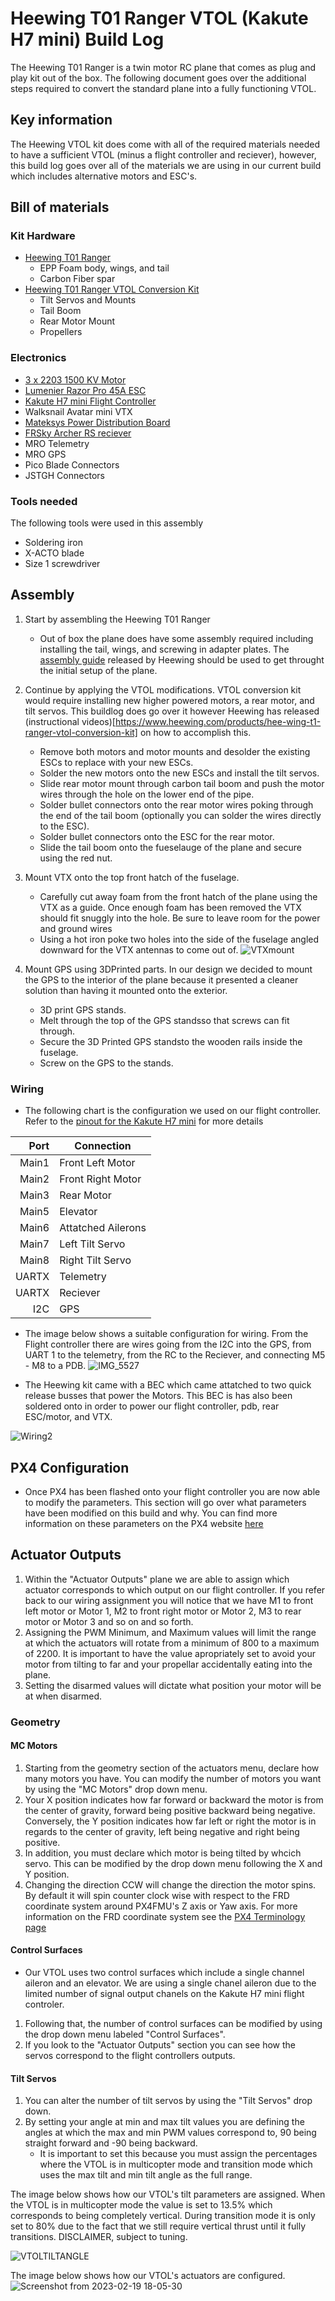 # Heewing T01 Ranger VTOL (Kakute H7 mini) Build Log
The Heewing T01 Ranger is a twin motor RC plane that comes as plug and play kit out of the box. The following document 
goes over the additional steps required to convert the standard plane into a fully functioning VTOL.
## Key information
The Heewing VTOL kit does come with all of the required materials needed to have a sufficient VTOL (minus a flight controller and reciever), however, this
build log goes over all of the materials we are using in our current build which includes alternative motors and ESC's.


## Bill of materials

### Kit Hardware
* [Heewing T01 Ranger](https://www.heewing.com/products/heewing-ranger-t-1-fpv-airplane-730mm-wingspan-epp-with-flight-controller-pnp-pro)
	- EPP Foam body, wings, and tail
	- Carbon Fiber spar
* [Heewing T01 Ranger VTOL Conversion Kit](https://www.heewing.com/products/hee-wing-t1-ranger-vtol-conversion-kit)
  - Tilt Servos and Mounts
  - Tail Boom
  - Rear Motor Mount
  - Propellers
### Electronics
* [3 x 2203 1500 KV Motor](https://stanfpv.com/products/stan-fpv-2203-1500kv-pro-motor)
* [Lumenier Razor Pro 45A ESC](https://www.getfpv.com/lumenier-razor-pro-f3-blheli-32-45a-2-6s-esc.html?utm_source=google&utm_medium=cpc&utm_campaign=DM+-+NB+-+PMax+-+Shop+-+SM+-+ALL&utm_content=pmax_x&utm_keyword=&utm_matchtype=&campaign_id=19697845436&network=x&device=c&gclid=EAIaIQobChMIj73bk4Sg_QIVeQytBh3PZQetEAQYASABEgL_YvD_BwE)
* [Kakute H7 mini Flight Controller](https://shop.holybro.com/kakute-h7-mini_p1308.html)
* Walksnail Avatar mini VTX
* [Mateksys Power Distribution Board](https://www.getfpv.com/mateksys-servo-pdb-w-bec-5-5-36v-to-5-8-2v-svpdb-8s.html)
* [FRSky Archer RS reciever](https://www.frsky-rc.com/product/archer-rs/)
* MRO Telemetry
* MRO GPS
* Pico Blade Connectors
* JSTGH Connectors
### Tools needed
The following tools were used in this assembly
* Soldering iron
* X-ACTO blade
* Size 1 screwdriver

## Assembly
1. Start by assembling the Heewing T01 Ranger
   * Out of box the plane does have some assembly required including installing the tail, wings, and screwing in adapter plates.
The [assembly guide](https://cdn.shopifycdn.net/s/files/1/0553/6573/0348/files/T1_PNP_Assembly_Guide.pdf?v=1640164559) released by Heewing
should be used to get throught the initial setup of the plane. 
2. Continue by applying the VTOL modifications. VTOL conversion kit would require installing new higher powered motors, a rear motor, and tilt servos. This buildlog does go over it however Heewing has released (instructional videos)[https://www.heewing.com/products/hee-wing-t1-ranger-vtol-conversion-kit] on how to accomplish this.
   * Remove both motors and motor mounts and desolder the existing ESCs to replace with your new ESCs.
   * Solder the new motors onto the new ESCs and install the tilt servos.
   * Slide rear motor mount through carbon tail boom and push the motor wires through the hole on the lower end of the pipe.
   * Solder bullet connectors onto the rear motor wires poking through the end of the tail boom (optionally you can solder the wires directly to the ESC).
   * Solder bullet connectors onto the ESC for the rear motor.
   * Slide the tail boom onto the fueselauge of the plane and secure using the red nut.
3. Mount VTX onto the top front hatch of the fuselage.
   * Carefully cut away foam from the front hatch of the plane using the VTX as a guide. Once enough foam has been removed the VTX should fit snuggly into the hole. Be sure to leave room for the power and ground wires
   * Using a hot iron poke two holes into the side of the fuselage angled downward for the VTX antennas to come out of.
![VTXmount](https://user-images.githubusercontent.com/117425577/222986304-8e28166f-7c83-4067-a0f2-11b368eb17f9.jpg)

4. Mount GPS using 3DPrinted parts. In our design we decided to mount the GPS to the interior of the plane because it presented a cleaner solution than having it mounted onto the exterior.
   * 3D print GPS stands.
   * Melt through the top of the GPS standsso that screws can fit through.
   * Secure the 3D Printed GPS standsto the wooden rails inside the fuselage. 
   * Screw on the GPS to the stands.
   
### Wiring
* The following chart is the configuration we used on our flight controller. Refer to the [pinout for the Kakute H7 mini](https://docs.holybro.com/fpv-flight-controller/kakute-h7-mini/pinout) for more details


| Port | Connection       |
|-----:|------------------|
| Main1|Front Left Motor  |
| Main2|Front Right Motor |
| Main3|Rear Motor        |
| Main5|Elevator          |
| Main6|Attatched Ailerons|
| Main7|Left Tilt Servo   |
| Main8|Right Tilt Servo  |
| UARTX|Telemetry         |
| UARTX|Reciever          |
|   I2C|GPS               |

* The image below shows a suitable configuration for wiring. From the Flight controller there are wires going from the I2C into the GPS, from UART 1 to the 
telemetry, from the RC to the Reciever, and connecting M5 - M8 to a PDB.
![IMG_5527](https://user-images.githubusercontent.com/117425577/219988439-aa2120e9-12dd-4a75-89a7-9e9a51257035.jpg)





* The Heewing kit came with a BEC which came attatched to two quick release busses that power the Motors. This BEC is has also been soldered onto in order to power our
flight controller, pdb, rear ESC/motor, and VTX.

![Wiring2](https://user-images.githubusercontent.com/117425577/220202423-3d94a367-2aad-4e95-af08-018184116720.jpg)



## PX4 Configuration
* Once PX4 has been flashed onto your flight controller you are now able to modify the parameters. This section will go over what parameters have been modified on this build and why. You can find more information on these parameters on the PX4 website [here](https://docs.px4.io/main/en/config/actuators.html)
## Actuator Outputs
1. Within the "Actuator Outputs" plane we are able to assign which actuator corresponds to which output on our flight controller. If you refer back to our wiring assignment you will notice that we have M1 to front left motor or Motor 1, M2 to front right motor or Motor 2, M3 to rear motor or Motor 3 and so on and so forth. 
2. Assigning the PWM Minimum, and Maximum values will limit the range at which the actuators will rotate from a minimum of 800 to a maximum of 2200. It is important to have the value apropriately set to avoid your motor from tilting to far and your propellar accidentally eating into the plane.
3. Setting the disarmed values will dictate what position your motor will be at when disarmed.
### Geometry
#### MC Motors
1. Starting from the geometry section of the actuators menu, declare how many motors you have. You can modify the number of motors you want by using the "MC Motors" drop down menu.
2. Your X position indicates how far forward or backward the motor is from the center of gravity, forward being positive backward being negative. Conversely, the Y position indicates how far left or right the motor is in regards to the center of gravity, left being negative and right being positive.
3. In addition, you must declare which motor is being tilted by whcich servo. This can be modified by the drop down menu following the X and Y position.
4. Changing the direction CCW will change the direction the motor spins. By default it will spin counter clock wise with respect to the FRD coordinate system around PX4FMU's Z axis or Yaw axis. For more information on the FRD coordinate system see the [PX4 Terminology page](https://docs.px4.io/main/en/contribute/notation.html)

#### Control Surfaces
* Our VTOL uses two control surfaces which include a single channel aileron and an elevator. We are using a single chanel aileron due to the limited number of signal output chanels on the Kakute H7 mini flight controler.
1. Following that, the number of control surfaces can be modified by using the drop down menu labeled "Control Surfaces".
2. If you look to the "Actuator Outputs" section you can see how the servos correspond to the flight controllers outputs.

#### Tilt Servos
1. You can alter the number of tilt servos by using the "Tilt Servos" drop down.
2. By setting your angle at min and max tilt values you are defining the angles at which the max and min PWM values correspond to, 90 being straight forward and -90 being backward.
   * It is important to set this because you must assign the percentages where the VTOL is in multicopter mode and transition mode which uses the max tilt  and min tilt angle as the full range.

The image below shows how our VTOL's tilt parameters are assigned. When the VTOL is in multicopter mode the value is set to 13.5% which corresponds to being completely vertical. During transition mode it is only set to 80% due to the fact that we still require vertical thrust until it fully transitions. DISCLAIMER, subject to tuning.

![VTOLTILTANGLE](https://user-images.githubusercontent.com/117425577/220211260-bbadd5ad-7194-4f5b-94d3-57c7c9989fd9.png)



The image below shows how our VTOL's actuators are configured.
![Screenshot from 2023-02-19 18-05-30](https://user-images.githubusercontent.com/117425577/220202844-6ce2e315-b2d4-4f6a-8df6-d99593dc5b05.png)

